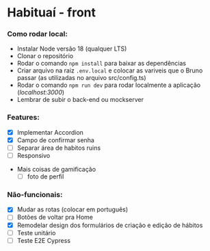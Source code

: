 # Habituaí - front

### Como rodar local:

-   Instalar Node versão 18 (qualquer LTS)
-   Clonar o repositório
-   Rodar o comando `npm install` para baixar as dependências
-   Criar arquivo na raiz `.env.local` e colocar as variveis que o Bruno passar (as utilizadas no arquivo src/config.ts)
-   Rodar o comando `npm run dev` para rodar localmente a aplicação (_localhost:3000_)
-   Lembrar de subir o back-end ou mockserver

### Features:

-   [x] Implementar Accordion
-   [x] Campo de confirmar senha
-   [ ] Separar área de habitos ruins
-   [ ] Responsivo
-   Mais coisas de gamificação
    -   [ ] foto de perfil

### Não-funcionais:

-   [x] Mudar as rotas (colocar em português)
-   [ ] Botões de voltar pra Home
-   [x] Remodelar design dos formulários de criação e edição de hábitos
-   [ ] Teste unitário
-   [ ] Teste E2E Cypress
